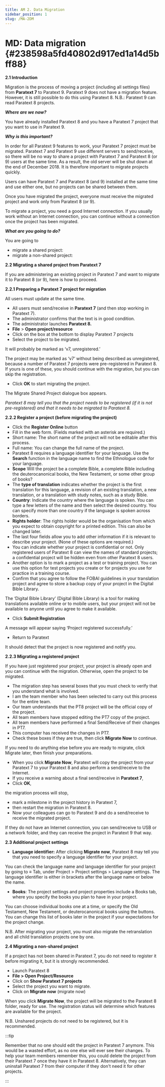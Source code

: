 ```yaml
---
title: AM 2. Data Migration
sidebar_position: 1
slug: /MA-2DM
---
```




# **MD: Data migration** {#238598a5fd40802d917ed1a14d5bff88}


**2.1 Introduction**


Migration is the process of moving a project (including all settings files) from **Paratext 7** to Paratext 9. Paratext 9 does not have a migration feature. However, it is still possible to do this using Paratext 8. N.B.: Paratext 9 can read Paratext 8 projects.


_**Where are we now?**_


You have already installed Paratext 8 and you have a Paratext 7 project that you want to use in Paratext 9.


_**Why is this important?**_


In order for all Paratext 9 features to work, your Paratext 7 project must be migrated. Paratext 7 and Paratext 9 use different servers to send/receive, so there will be no way to share a project with Paratext 7 and Paratext 8 (or 9) users at the same time. As a result, the old server will be shut down at the end of December 2018. It is therefore important to migrate projects quickly.


Users can have Paratext 7 and Paratext 8 (and 9) installed at the same time and use either one, but no projects can be shared between them.


Once you have migrated the project, everyone must receive the migrated project and work only from Paratext 8 (or 9).


To migrate a project, you need a good Internet connection. If you usually work without an Internet connection, you can continue without a connection once the project has been migrated.


_**What are you going to do?**_


You are going to

- migrate a shared project:
- migrate a non-shared project:

**2.2 Migrating a shared project from Paratext 7**


If you are administering an existing project in Paratext 7 and want to migrate it to Paratext 8 (or 9), here is how to proceed.


**2.2.1 Preparing a Paratext 7 project for migration**


All users must update at the same time.

- All users must send/receive in **Paratext 7** (and then stop working in Paratext 7).
- The administrator confirms that the text is in good condition.
- The administrator launches **Paratext 8.**
- **File** &gt; **Open project/resource**
- Click on the box at the bottom to display Paratext 7 projects
- Select the project to be migrated.

It will probably be marked as ‘v7, unregistered.’


The project may be marked as ‘v7’ without being described as unregistered, because a number of Paratext 7 projects were pre-registered in Paratext 8. If yours is one of these, you should continue with the migration, but you can skip the registration.

- Click **OK** to start migrating the project.

The Migrate Shared Project dialogue box appears.


_Paratext 8 may tell you that the project needs to be registered (if it is not pre-registered) and that it needs to be migrated to Paratext 8._


**2.2.2 Register a project (before migrating the project)**

- Click the **Register Online** button
- Fill in the web form. (Fields marked with an asterisk are required.)
- Short name: The short name of the project will not be editable after this process.
- Full name: You can change the full name of the project.
- Paratext 8 requires a language identifier for your language. Use the **Search** function in the language name to find the Ethnologue code for your language.
- **Scope** Will the project be a complete Bible, a complete Bible including the deuterocanonical books, the New Testament, or some other group of books?
- The **type of translation** indicates whether the project is the first translation for this language, a revision of an existing translation, a new translation, or a translation with study notes, such as a study Bible.
- **Country**: Indicate the country where the language is spoken. You can type a few letters of the name and then select the desired country. You can specify more than one country if the language is spoken across borders.
- **Rights holder**: The rights holder would be the organisation from which you expect to obtain copyright for a printed edition. This can also be changed later.
- The last four fields allow you to add other information if it is relevant to describe your project. (None of these options are required.)
- You can indicate whether your project is confidential or not. Only registered users of Paratext 8 can view the names of standard projects; a confidential project will be hidden even from other Paratext 8 users.
- Another option is to mark a project as a test or training project. You can use this option for test projects you create or for projects you use for practice in a training course.
- Confirm that you agree to follow the FOBAI guidelines in your translation project and agree to store a backup copy of your project in the Digital Bible Library.

The ‘Digital Bible Library’ (Digital Bible Library) is a tool for making translations available online or to mobile users, but your project will not be available to anyone until you agree to make it available.

- Click **Submit Registration**

A message will appear saying ‘Project registered successfully.’

- Return to Paratext

It should detect that the project is now registered and notify you.


**2.2.3 Migrating a registered project**


If you have just registered your project, your project is already open and you can continue with the migration. Otherwise, open the project to be migrated.

- The migration step has several boxes that you must check to verify that you understand what is involved.
- I am the team member who has been selected to carry out this process for the entire team.
- Our team understands that the PT8 project will be the official copy of the project.
- All team members have stopped editing the PT7 copy of the project.
- All team members have performed a final Send/Receive of their changes in PT7.
- This computer has received the changes in PT7.
- Check these boxes if they are true, then click **Migrate Now** to continue.

If you need to do anything else before you are ready to migrate, click Migrate later, then finish your preparations.

- When you click **Migrate Now**, Paratext will copy the project from your Paratext 7 to your Paratext 8 and also perform a send/receive to the Internet.
- If you receive a warning about a final send/receive in **Paratext 7**,
- Click **OK**,

the migration process will stop,

- mark a milestone in the project history in Paratext 7,
- then restart the migration in Paratext 8.
- Now your colleagues can go to Paratext 9 and do a send/receive to receive the migrated project.

If they do not have an Internet connection, you can send/receive to USB or a network folder, and they can receive the project in Paratext 9 that way.


**2.3 Additional project settings**

- **Language identifier:** After clicking **Migrate now**, Paratext 8 may tell you that you need to specify a language identifier for your project.

You can check the language name and language identifier for your project by going to ≡ Tab, under Project &gt; Project settings &gt; Language settings. The language identifier is either in brackets after the language name or below the name.

- **Books**: The project settings and project properties include a Books tab, where you specify the books you plan to have in your project.

You can choose individual books one at a time, or specify the Old Testament, New Testament, or deuterocanonical books using the buttons. You can change this list of books later in the project if your expectations for the project change.


N.B. After migrating your project, you must also migrate the retranslation and all child translation projects one by one.


**2.4 Migrating a non-shared project**


If a project has not been shared in Paratext 7, you do not need to register it before migrating it, but it is strongly recommended.

- Launch Paratext 8
- **File &gt; Open Project/Resource**
- Click on **Show Paratext 7 projects**
- Select the project you want to migrate.
- Click on **Migrate now** (migrate now)

When you click **Migrate Now**, the project will be migrated to the Paratext 8 folder, ready for use. The registration status will determine which features are available for the project.


N.B. Unshared projects do not need to be registered, but it is recommended.


:::tip

Remember that no one should edit the project in Paratext 7 anymore. This would be a wasted effort, as no one else will ever see their changes. To help your team members remember this, you could delete the project from their Paratext 7 once they have it in Paratext 8. Alternatively, they can uninstall Paratext 7 from their computer if they don't need it for other projects.

:::



